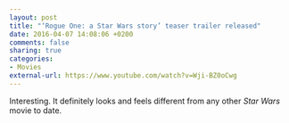 ```yaml
---
layout: post
title: "‘Rogue One: a Star Wars story’ teaser trailer released"
date: 2016-04-07 14:08:06 +0200
comments: false
sharing: true
categories: 
- Movies
external-url: https://www.youtube.com/watch?v=Wji-BZ0oCwg
---
```


Interesting. It definitely looks and feels different from any other _Star Wars_ movie to date.